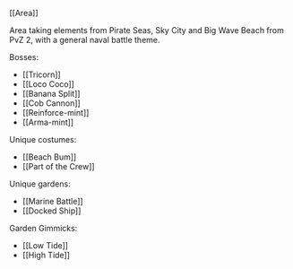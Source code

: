 [[Area]]

Area taking elements from Pirate Seas, Sky City and Big Wave Beach from PvZ 2, with a general naval battle theme.

Bosses:
- [[Tricorn]]
- [[Loco Coco]]
- [[Banana Split]]
- [[Cob Cannon]]
- [[Reinforce-mint]]
- [[Arma-mint]]

Unique costumes:
- [[Beach Bum]]
- [[Part of the Crew]]

Unique gardens:
- [[Marine Battle]]
- [[Docked Ship]]

Garden Gimmicks:
- [[Low Tide]]
- [[High Tide]]
